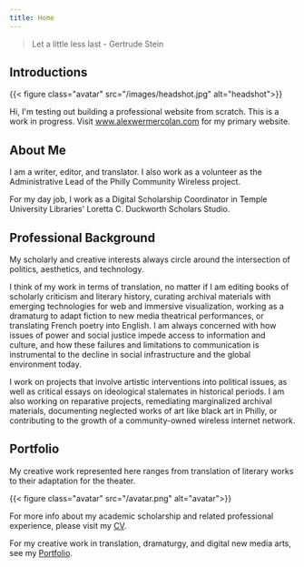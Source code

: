 ```yaml
---
title: Home
---
```


> Let a little less last - Gertrude Stein

## Introductions

{{< figure class="avatar" src="/images/headshot.jpg" alt="headshot">}}

Hi, I'm testing out building a professional website from scratch. This is a work in progress. Visit www.alexwermercolan.com for my primary website.

## About Me

I am a writer, editor, and translator. I also work as a volunteer as the Administrative Lead of the Philly Community Wireless project.

For my day job, I work as a Digital Scholarship Coordinator in Temple University Libraries' Loretta C. Duckworth Scholars Studio.

## Professional Background

My scholarly and creative interests always circle around the intersection of politics, aesthetics, and technology.

I think of my work in terms of translation, no matter if I am editing books of scholarly criticism and literary history, curating archival materials with emerging technologies for web and immersive visualization, working as a dramaturg to adapt fiction to new media theatrical performances, or translating French poetry into English. I am always concerned with how issues of power and social justice impede access to information and culture, and how these failures and limitations to communication is instrumental to the decline in social infrastructure and the global environment today.

I work on projects that involve artistic interventions into political issues, as well as critical essays on ideological stalemates in historical periods. I am also working on reparative projects, remediating marginalized archival materials, documenting neglected works of art like black art in Philly, or contributing to the growth of a community-owned wireless internet network.

## Portfolio


My creative work represented here ranges from translation of literary works to their adaptation for the theater.

{{< figure class="avatar" src="/avatar.png" alt="avatar">}}

For more info about my academic scholarship and related professional experience, please visit my [CV](/cv).

For my creative work in translation, dramaturgy, and digital new media arts, see my [Portfolio](/portfolio).
